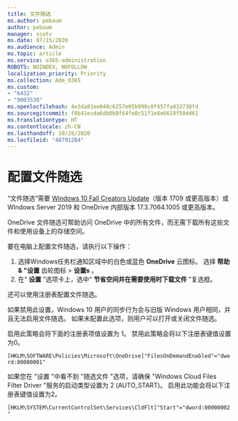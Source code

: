 ```yaml
---
title: 文件随选
ms.author: pebaum
author: pebaum
manager: scotv
ms.date: 07/15/2020
ms.audience: Admin
ms.topic: article
ms.service: o365-administration
ROBOTS: NOINDEX, NOFOLLOW
localization_priority: Priority
ms.collection: Adm_O365
ms.custom:
- "6432"
- "9003530"
ms.openlocfilehash: 4e3da81ee048c6257e05b998c0f457fa433738fd
ms.sourcegitcommit: f8b41ecda6db0b8f64fe0c51f1e8e6619f504d61
ms.translationtype: HT
ms.contentlocale: zh-CN
ms.lasthandoff: 10/28/2020
ms.locfileid: "48791284"
---
```

# <a name="configure-files-on-demand"></a>配置文件随选

“文件随选”需要 [Windows 10 Fall Creators Update](https://go.microsoft.com/fwlink/p/?linkid=859040)（版本 1709 或更高版本）或 WIndows Server 2019 和 OneDrive 内部版本 17.3.7064.1005 或更高版本。

OneDrive 文件随选可帮助访问 OneDrive 中的所有文件，而无需下载所有这些文件和使用设备上的存储空间。

要在电脑上配置文件随选，请执行以下操作：

1. 选择Windows任务栏通知区域中的白色或蓝色 **OneDrive** 云图标。 选择 **帮助 & "设置** 齿轮图标 > **设置s** 。
2. 在“ **设置** ”选项卡上，选中“ **节省空间并在需要使用时下载文件** ”复选框。  

还可以使用注册表配置文件随选。

如果禁用此设置，Windows 10 用户的同步行为会与旧版 Windows 用户相同，并且无法启用文件随选。 如果未配置此选项，则用户可以打开或关闭文件随选。

启用此策略会将下面的注册表项值设置为 1。 禁用此策略会将以下注册表键值设置为0。

`[HKLM\SOFTWARE\Policies\Microsoft\OneDrive]"FilesOnDemandEnabled"="dword:00000001"`

如果您在 "设置 "中看不到 "随选文件 "选项，请确保 "Windows Cloud Files Filter Driver "服务的启动类型设置为 2 (AUTO_START)。 启用此功能会将以下注册表键值设置为2。

`[HKLM\SYSTEM\CurrentControlSet\Services\CldFlt]"Start"="dword:00000002"`